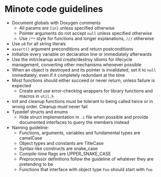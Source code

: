 # Minote code guidelines
- Document globals with Doxygen comments
  - All params are `[in]` unless specified otherwise
  - Pointer arguments do not accept `null` unless specified otherwise
  - Use `/**` style for functions and longer explanations, `///`
    otherwise
- Use `u8` for all string literals
- `assert()` argument preconditions and return postconditions
- Initialize every variable on declaration line or immediately
  afterwards
- Use the init/cleanup and create/destroy idioms for lifecycle
  management, converting other mechanisms whenever possible
- When an object is destroyed and its pointer is invalidated, set it to
  `null` immediately, even if it completely redundant at the time
- Most functions should either succeed or never return, unless failure
  is expected
  - Create and use error-checking wrappers for library functions and
    macros in `util.h`
- Init and cleanup functions must be tolerant to being called twice or
  in wrong order. Cleanup must never fail
- Typedef structs and enums
  - Hide struct implementation in `.c` file when possible and provide
    documented interfaces to query the members instead
- Naming guideline:
  - Functions, arguments, variables and fundamental types are camelCase
  - Object types and constants are TitleCase
  - Syntax-like constructs are snake_case
  - Compile-time flags are UPPER_SNAKE_CASE
  - Preprocessor definitions follow the guideline of whatever they are
    pretending to be
  - Functions that interface with object type `Foo` should start with
    `foo`
